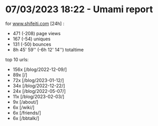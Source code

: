# 07/03/2023 18:22 - Umami report
for www.shifeiti.com [24h] :

 - 471 (-208) page views
 - 167 (-54) uniques
 - 131 (-50) bounces
 - 8h 45' 59'' (-6h 12' 14'') totaltime


top 10 urls:
 - 156x [/blog/2022-12-09/]
 - 89x [/]
 - 72x [/blog/2023-01-12/]
 - 34x [/blog/2022-12-22/]
 - 24x [/blog/2022-05-07/]
 - 11x [/blog/2023-02-03/]
 - 9x [/about/]
 - 6x [/wiki/]
 - 6x [/friends/]
 - 6x [/bbtalk/]


